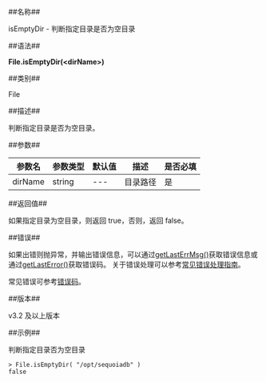 ##名称##

isEmptyDir - 判断指定目录是否为空目录

##语法##

**File.isEmptyDir(\<dirName\>)**

##类别##

File

##描述##

判断指定目录是否为空目录。

##参数##

| 参数名  | 参数类型 | 默认值 | 描述     | 是否必填 |
| ------- | -------- | ------ | -------- | -------- |
| dirName | string   | ---    | 目录路径 | 是       |

##返回值##

如果指定目录为空目录，则返回 true，否则，返回 false。

##错误##

如果出错则抛异常，并输出错误信息，可以通过[getLastErrMsg()](manual/Manual/Sequoiadb_Command/Global/getLastErrMsg.md)获取错误信息或通过[getLastError()](manual/Manual/Sequoiadb_Command/Global/getLastError.md)获取错误码。
关于错误处理可以参考[常见错误处理指南](manual/FAQ/faq_sdb.md)。

常见错误可参考[错误码](manual/Manual/Sequoiadb_error_code.md)。

##版本##

v3.2 及以上版本

##示例##


判断指定目录否为空目录

```lang-javascript
> File.isEmptyDir( "/opt/sequoiadb" )
false
```